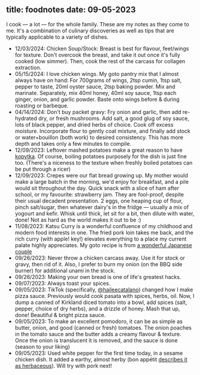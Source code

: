 title: foodnotes
date: 09-05-2023
---

I cook — a lot — for the whole family. These are my notes as they come to me.
It's a combination of culinary discoveries as well as tips that are typically
applicable to a variety of dishes.

* 12/03/2024: Chicken Soup/Stock: Breast is best for flavour, feet/wings for texture. Don't overcook the breast, and take it out once it's fully cooked (low simmer). Then, cook the rest of the carcass for collagen extraction.
* 05/15/2024: I love chicken wings. My goto pantry mix that I almost always have on hand: For 700grams of wings, 2tsp cumin, 1tsp salt, pepper to taste, 20ml oyster sauce, 2tsp baking powder. Mix and marinate. Separately, mix 40ml honey, 40ml soy sauce, 1tsp each ginger, onion, and garlic powder. Baste onto wings before & during roasting or barbeque.
* 04/14/2024: Don't buy packet gravy: Fry onion and garlic, then add re-hydrated dry, or fresh mushrooms. Add salt, a good glug of soy sauce, lots of black pepper, and dried herbs of choice. Cook off excess moisture. Incorporate flour to gently coat mixture, and finally add stock or water+bouillon (both work) to desired consistency. This has more depth and takes only a few minutes to compile.
* 12/09/2023: Leftover mashed potatoes make a great reason to have [kopytka](https://en.wikipedia.org/wiki/Kopytka). Of course, boiling potatoes purposely for the dish is just fine too. (There's a niceness to the texture when freshly boiled potatoes can be put through a ricer)
* 12/09/2023: Crepes were our flat bread growing up. My mother would make a large batch in the morning, we'd enjoy for breakfast, and a pile would sit throughout the day. Quick snack with a slice of ham after school, or my favourite: strawberry jam. They are fool-proof, despite their usual decadent presentation. 2 eggs, one heaping  cup of flour, pinch salt/sugar, then whatever dairy's in the fridge — usually a mix of yogourt and kefir. Whisk until thick, let sit for a bit, then dilute with water, done! Not as hard as the world makes it out to be :)
* 11/08/2023: Katsu Curry is a wonderful confluence of my childhood and modern food interests in one. The fried pork loin takes me back, and the rich curry (with apple! key!) elevates everything to a place my current palate highly appreciates. My goto recipe is from [a wonderful Japanese couple](https://www.cabagges.world/tokyo-katsu-curry)
* 09/26/2023: Never throw a chicken carcass away. Use it for stock or gravy, then rid of it. Also, I prefer to burn my onion (on the BBQ side burner) for additional unami in the stock.
* 09/26/2023: Making your own bread is one of life's greatest hacks.
* 09/07/2023: Always toast your spices.
* 09/05/2023: TikTok (specifically, [@haileecatalano](https://www.tiktok.com/@haileecatalano?lang=en)) changed how I make pizza sauce. Previously would cook pasata with spices, herbs, oil. Now, I dump a canned of Kirkland diced tomato into a bowl, add spices (salt, pepper, choice of dry herbs), and a drizzle of honey. Mash that up, done! Beautiful & bright pizza sauce.
* 09/05/2023: To make an excellent pomodoro, it can be as simple as butter, onion, and good (canned or fresh) tomatoes. The onion poaches in the tomato sauce and the butter adds a creamy flavour & texture. Once the onion is translucent it is removed, and the sauce is done (season to your liking)
* 09/05/2023: Used white pepper for the first time today, in a sesame chicken dish. It added a earthy, almost herby (bon appétit [describes it as herbaceous](https://web.archive.org/web/20230326211958/https://www.bonappetit.com/story/white-pepper)). Will try with pork next!
